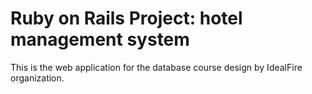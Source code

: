 # Ruby on Rails Project: hotel management system
This is the web application for
the database course design
by IdealFire organization.